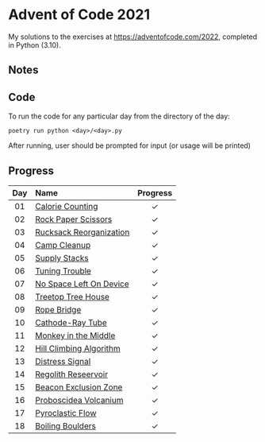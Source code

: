 # Advent of Code 2021

My solutions to the exercises at https://adventofcode.com/2022, completed in Python (3.10).

## Notes

## Code

To run the code for any particular day from the directory of the day:

```
poetry run python <day>/<day>.py
```

After running, user should be prompted for input (or usage will be printed)

## Progress

| Day | Name                                                            | Progress |
| :-: | :-------------------------------------------------------------- | :------: |
| 01  | [Calorie Counting](https://adventofcode.com/2022/day/1)         |    ✓     |
| 02  | [Rock Paper Scissors](https://adventofcode.com/2022/day/2)      |    ✓     |
| 03  | [Rucksack Reorganization](https://adventofcode.com/2022/day/3)  |    ✓     |
| 04  | [Camp Cleanup](https://adventofcode.com/2022/day/4)             |    ✓     |
| 05  | [Supply Stacks](https://adventofcode.com/2022/day/5)            |    ✓     |
| 06  | [Tuning Trouble](https://adventofcode.com/2022/day/6)           |    ✓     |
| 07  | [No Space Left On Device](https://adventofcode.com/2022/day/7)  |    ✓     |
| 08  | [Treetop Tree House](https://adventofcode.com/2022/day/8)       |    ✓     |
| 09  | [Rope Bridge](https://adventofcode.com/2022/day/9)              |    ✓     |
| 10  | [Cathode-Ray Tube](https://adventofcode.com/2022/day/10)        |    ✓     |
| 11  | [Monkey in the Middle](https://adventofcode.com/2022/day/11)    |    ✓     |
| 12  | [Hill Climbing Algorithm](https://adventofcode.com/2022/day/12) |    ✓     |
| 13  | [Distress Signal](https://adventofcode.com/2022/day/13)         |    ✓     |
| 14  | [Regolith Reseervoir](https://adventofcode.com/2022/day/14)     |    ✓     |
| 15  | [Beacon Exclusion Zone](https://adventofcode.com/2022/day/15)   |    ✓     |
| 16  | [Proboscidea Volcanium](https://adventofcode.com/2022/day/16)   |    ✓     |
| 17  | [Pyroclastic Flow](https://adventofcode.com/2022/day/17)        |    ✓     |
| 18  | [Boiling Boulders](https://adventofcode.com/2022/day/18)        |    ✓     |
